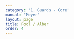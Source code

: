 ```yaml
---
category: '1. Guards - Core'
manual: 'Meyer'
layout: page
title: Fool / Alber
order: 4
---
```


<link rel="import" href="/bower_components/polymer/polymer.html">
<link rel="import" href="shared-styles.html">

<dom-module id="{{ page.url | split:'/' | last | remove: '.html' }}-element">
  <template>
    <style include="shared-styles">
      :host {
        display: block;

        padding: 10px;
      }
    </style>

    <div class="card">

      <h1>{{ page.title }}</h1>

      <p>The Fool is the fourth and last chief posture described by Meyer. It is described thus:</p>
      <blockquote><p>Stand with your left foot forward and hold your sword with the point extended toward the ground in front of you before your forward foot, such that the short edge lies above and the long edge below.</p></blockquote>

      <img class="card-image" src="/manuals/meyer/images/guards/alber-illustration.jpg">

      <p>The Fool is perhaps the most unusual of the core guards and we don't get a lot to work with it. It is unlike the others, in that it is not a hanger which defends the combatant (as the Ox and Plow), nor is it a position where one truly cuts off from (Day [Vom-Tag], Changer [Wechsel], Side Guard [Nebenhut]). One could view the Fool as two things:

      <li>The natural ending position of a descending cut.</li>
      <li>An invitation for the opponent to strike.</li>
      </p>

      <p>The first is quite obvious and needs no more explanation, while the second is more interesting. Meyer says the following of the Fool:</p>
      <blockquote><p>[...] from this Stance no proper stroke can be readily achieved, one just uses them to gain an opening against the opponent through displacements to block strikes, which can be used to measure a Foolish and naive person who is not ready for counterstrikes to be struck against them.</p></blockquote>

      <p>This hints us that the Fool is intended to displace strikes and follow with a counter. This falls in line with the Liechtenauer glosses' description of the Traveling After (Chasing) and Slicing Off, which gives us insight on how the Fool may be used:</p>

      <p><strong>Pseudo-Peter von Danzig - Traveling After</strong>
      <blockquote><p>Here mark a good Travelling-after on the sword from Under-hewing:</p>

      <p>Mark, when you fence against him from Under-hewing, or from the slashing, or lie against him in the guard that is called Fool, if he then falls with his sword on yours before you therewith come up, then remain thus with your sword below on his and heave upwards. If he then Winds on the sword with the point into your face or breast, then do not let him off from the sword, and follow him thereafter, and work in with the point to the next opening. Or, if he strikes around from the sword, then follow him or Travel-after with the point as before.</p></blockquote>

      <p><strong>Pseudo-Peter von Danzig - Slicing Off</strong>
      <blockquote>Gloss: Mark, that is what you shall drive when one binds on your sword strongly above, or falls thereon, and undertake it thus: when you fence-to with the Under-hewing or with the slashing, or lie against him in the guard Fool, if he then falls with his sword on yours (before you come up therewith), then remain below on his sword and heave upwards with the short edge fast. If he then presses your sword downwards fast, then slash off from his sword from below on his blade with your sword behind yourself, and hew in to the other side on his sword’s blade quickly again, above into his mouth.</p>

      <p>Another: When you fence-to him with Under-hewing, or lie in the guard Fool, if he then falls with the sword on yours nearby the hilt (before you come up therewith), so that his point goes out to your right side, then drive up nimbly with your pommel over his sword and strike with the long edge to his head. Or, if he binds on your sword so that his point goes out to your left side, then drive with your pommel over his sword and strike in with the short edge to his head. That is called the Snapping.</p></blockquote></p>

      <p>These examples show us ways we can deflect or slice through an opponent's stroke from the posture of the Fool, combined with the description of the <a href="nachreisen>Chasing</> we can gather how it used as an invitation to an attack with a prepared counter.</p>

</blockquote></p>

    </div>
  </template>

  <script>
    Polymer({
      is: '{{ page.url | split:'/' | last | remove: '.html' }}-element',
    });
  </script>
</dom-module>